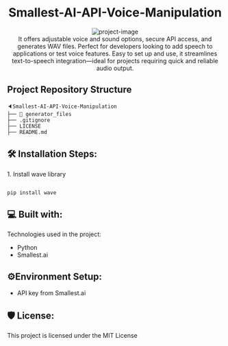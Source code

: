 <h1 align="center" id="title">Smallest-AI-API-Voice-Manipulation</h1>

<p align="center"><img src="https://socialify.git.ci/skr006/Smallest-AI-API-Voice-Manipulation/image?custom_description=A+simple+tool+that+turns+text+into+clear+audio+using+the+Smallest+AI+Waves+API.&amp;description=1&amp;font=Raleway&amp;language=1&amp;name=1&amp;pattern=Charlie+Brown&amp;theme=Auto" alt="project-image"><br>It offers adjustable voice and sound options, secure API access, and generates WAV files. Perfect for developers looking to add speech to applications or test voice features. Easy to set up and use, it streamlines text-to-speech integration—ideal for projects requiring quick and reliable audio output.</p>

<h2>Project Repository Structure</h2>

```
🔈Smallest-AI-API-Voice-Manipulation
├── 📂 generator_files
├── .gitignore    
├── LICENSE
├── README.md
```

<h2>🛠️ Installation Steps:</h2>

<p>1. Install wave library</p>

```

pip install wave

```

<h2>💻 Built with:</h2>

Technologies used in the project:

- Python
- Smallest.ai

<h2>⚙️Environment Setup:</h2>

- API key from Smallest.ai

<h2>🛡️ License:</h2>

This project is licensed under the MIT License

```

```
